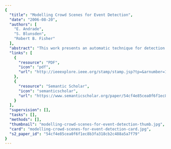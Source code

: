 ```yaml
---
{
  "title": "Modelling Crowd Scenes for Event Detection",
  "date": "2006-08-20",
  "authors": [
    "E. Andrade",
    "S. Blunsden",
    "Robert B. Fisher"
  ],
  "abstract": "This work presents an automatic technique for detection of abnormal events in crowds. Crowd behaviour is difficult to predict and might not be easily semantically translated. Moreover it is difficulty to track individuals in the crowd using state of the art tracking algorithms. Therefore we characterise crowd behaviour by observing the crowd optical flow and use unsupervised feature extraction to encode normal crowd behaviour. The unsupervised feature extraction applies spectral clustering to find the optimal number of models to represent normal motion patterns. The motion models are HMMs to cope with the variable number of motion samples that might be present in each observation window. The results on simulated crowds demonstrate the effectiveness of the approach for detecting crowd emergency scenarios",
  "links": [
    {
      "resource": "PDF",
      "icon": "pdf",
      "url": "http://ieeexplore.ieee.org/stamp/stamp.jsp?tp=&arnumber=1698861"
    },
    {
      "resource": "Semantic Scholar",
      "icon": "semanticscholar",
      "url": "https://www.semanticscholar.org/paper/54cf4e85cea0f6f1ec8b3fa318cb2c488a5a7f79"
    }
  ],
  "supervision": [],
  "tasks": [],
  "methods": [],
  "thumbnail": "modelling-crowd-scenes-for-event-detection-thumb.jpg",
  "card": "modelling-crowd-scenes-for-event-detection-card.jpg",
  "s2_paper_id": "54cf4e85cea0f6f1ec8b3fa318cb2c488a5a7f79"
}
---
```


